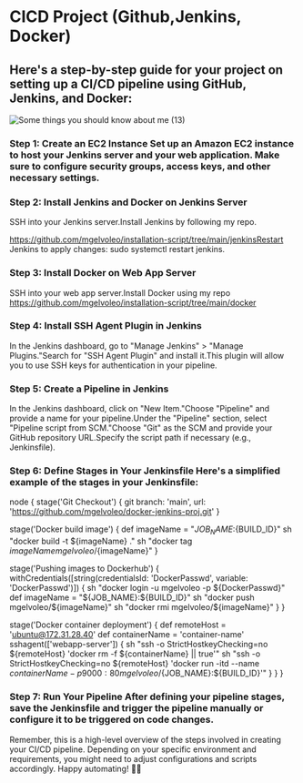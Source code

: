 # CICD Project (Github,Jenkins, Docker)


## Here's a step-by-step guide for your project on setting up a CI/CD pipeline using GitHub, Jenkins, and Docker:

![Some things you should know about me (13)](https://github.com/mgelvoleo/development-youtube-series/assets/21300768/1bfdfd20-d7ec-4aa5-917c-5ca7f4a77061)


### Step 1: Create an EC2 Instance Set up an Amazon EC2 instance to host your Jenkins server and your web application. Make sure to configure security groups, access keys, and other necessary settings.

### Step 2: Install Jenkins and Docker on Jenkins Server

SSH into your Jenkins server.Install Jenkins by following my repo.

https://github.com/mgelvoleo/installation-script/tree/main/jenkinsRestart Jenkins to apply changes: sudo systemctl restart jenkins.

### Step 3: Install Docker on Web App Server

SSH into your web app server.Install Docker using my repo
https://github.com/mgelvoleo/installation-script/tree/main/docker

### Step 4: Install SSH Agent Plugin in Jenkins

In the Jenkins dashboard, go to "Manage Jenkins" > "Manage Plugins."Search for "SSH Agent Plugin" and install it.This plugin will allow you to use SSH keys for authentication in your pipeline.

### Step 5: Create a Pipeline in Jenkins

In the Jenkins dashboard, click on "New Item."Choose "Pipeline" and provide a name for your pipeline.Under the "Pipeline" section, select "Pipeline script from SCM."Choose "Git" as the SCM and provide your GitHub repository URL.Specify the script path if necessary (e.g., Jenkinsfile).

### Step 6: Define Stages in Your Jenkinsfile Here's a simplified example of the stages in your Jenkinsfile:

node {
   stage('Git Checkout') {
       git branch: 'main', url: 'https://github.com/mgelvoleo/docker-jenkins-proj.git'
   }

   stage('Docker build image') {
       def imageName = "${JOB_NAME}:${BUILD_ID}"
       sh "docker build -t ${imageName} ."
       sh "docker tag ${imageName} mgelvoleo/${imageName}"
   }

   stage('Pushing images to Dockerhub') {
       withCredentials([string(credentialsId: 'DockerPasswd', variable: 'DockerPasswd')]) {
           sh "docker login -u mgelvoleo -p ${DockerPasswd}"
           def imageName = "${JOB_NAME}:${BUILD_ID}"
           sh "docker push mgelvoleo/${imageName}"
           sh "docker rmi mgelvoleo/${imageName}"
       }
   }

   stage('Docker container deployment') {
       def remoteHost = 'ubuntu@172.31.28.40'
       def containerName = 'container-name'
       sshagent(['webapp-server']) {
           sh "ssh -o StrictHostkeyChecking=no ${remoteHost} 'docker rm -f ${containerName} || true'"
           sh "ssh -o StrictHostkeyChecking=no ${remoteHost} 'docker run -itd --name ${containerName} -p 9000:80 mgelvoleo/${JOB_NAME}:${BUILD_ID}'"
       }
   }
}

### Step 7: Run Your Pipeline After defining your pipeline stages, save the Jenkinsfile and trigger the pipeline manually or configure it to be triggered on code changes.

Remember, this is a high-level overview of the steps involved in creating your CI/CD pipeline. Depending on your specific environment and requirements, you might need to adjust configurations and scripts accordingly. Happy automating! 🚀🌐
 
